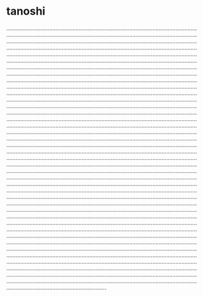 # tanoshi
.................................................................................................................................................................................................................................................................................................................................................................................................................................................................................................................................................................................................................................................................................................................................................................................................................................................................................................................................................................................................................................................................................................................................................................................................................................................................................................................................................................................................................................................................................................................................................................................................................................................................................................................................................................................................................................................................................................................................................................................................................................................................................................................................................................................................................................................................................................................................................................................................................................................................................................................................................................................................................................................................................................................................................................................................................................................................................................................................................................................................................................................................................................................................................................................................................................................................................................................................................................................................................................................................................................................................................................................................................................................................................................................................................................................................................................................................................................................................................................................................................................................................................................................................................................................................................................................................................................................................................................................................................................................................................................................................................................................................................................................................................................................................................................................................................................................................................................................................................................................................................................................................................................................................................................................................................................